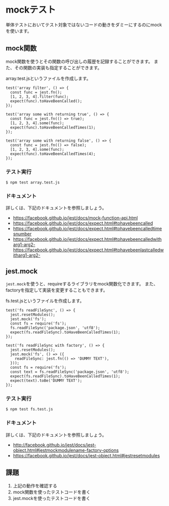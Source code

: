 # mockテスト

単体テストにおいてテスト対象ではないコードの動きをダミーにするのにmockを使います。

## mock関数

mock関数を使うとその関数の呼び出しの履歴を記録することができます。
また、その関数の実装も指定することができます。

array.test.jsというファイルを作成します。

```
test('array filter', () => {
  const func = jest.fn();
  [1, 2, 3, 4].filter(func);
  expect(func).toHaveBeenCalled();
});

test('array some with returning true', () => {
  const func = jest.fn(() => true);
  [1, 2, 3, 4].some(func);
  expect(func).toHaveBeenCalledTimes(1);
});

test('array some with returning false', () => {
  const func = jest.fn(() => false);
  [1, 2, 3, 4].some(func);
  expect(func).toHaveBeenCalledTimes(4);
});
```

### テスト実行

```
$ npm test array.test.js
```

### ドキュメント

詳しくは、下記のドキュメントを参照しましょう。

- https://facebook.github.io/jest/docs/mock-function-api.html
- https://facebook.github.io/jest/docs/expect.html#tohavebeencalled
- https://facebook.github.io/jest/docs/expect.html#tohavebeencalledtimesnumber
- https://facebook.github.io/jest/docs/expect.html#tohavebeencalledwitharg1-arg2- https://facebook.github.io/jest/docs/expect.html#tohavebeenlastcalledwitharg1-arg2-

## jest.mock

`jest.mock`を使うと、requireするライブラリをmock関数化できます。
また、factoryを指定して実装を変更することもできます。

fs.test.jsというファイルを作成します。

```
test('fs readFileSync', () => {
  jest.resetModules();
  jest.mock('fs');
  const fs = require('fs');
  fs.readFileSync('package.json', 'utf8');
  expect(fs.readFileSync).toHaveBeenCalledTimes(1);
});

test('fs readFileSync with factory', () => {
  jest.resetModules();
  jest.mock('fs', () => ({
    readFileSync: jest.fn(() => 'DUMMY TEXT'),
  }));
  const fs = require('fs');
  const text = fs.readFileSync('package.json', 'utf8');
  expect(fs.readFileSync).toHaveBeenCalledTimes(1);
  expect(text).toBe('DUMMY TEXT');
});
```

### テスト実行

```
$ npm test fs.test.js
```

### ドキュメント

詳しくは、下記のドキュメントを参照しましょう。

- http://facebook.github.io/jest/docs/jest-object.html#jestmockmodulename-factory-options
- https://facebook.github.io/jest/docs/jest-object.html#jestresetmodules

## 課題

1. 上記の動作を確認する
2. mock関数を使ったテストコードを書く
3. jest.mockを使ったテストコードを書く
